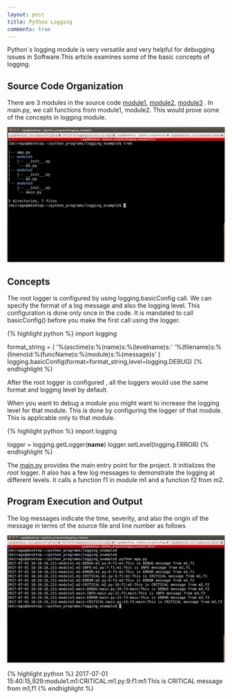 ```yaml
---
layout: post
title: Python Logging
comments: true
---
```


Python`s logging module is very versatile and very helpful for debugging issues in Software.This article examines some of the basic concepts of logging.

## Source Code Organization

There are 3 modules in the source code <a href="https://github.com/raghavan97/python_programs/blob/master/logging_example/module1" target="_blank">module1</a>, <a href="https://github.com/raghavan97/python_programs/blob/master/logging_example/module2" target="_blank">module2</a>, <a href="https://github.com/raghavan97/python_programs/blob/master/logging_example/module3" target="_blank">module3</a> . In main.py, we call functions from module1, module2. This would prove some of the concepts in logging module.

<img src="/images/logging-tree.png" alt="hi" class="inline" />

## Concepts

The root logger is configured by using logging.basicConfig call. We can specify the format of a log message and also the logging level. This configuration is done only once in the code. It is mandated to call basicConfig() before you make the first call using the logger.

{% highlight python %}
import logging

format_string = (
    '%(asctime)s:%(name)s:%(levelname)s:'
    '%(filename)s:%(lineno)d:%(funcName)s:%(module)s:%(message)s'
)
logging.basicConfig(format=format_string,level=logging.DEBUG)
{% endhighlight %}


After the root logger is configured , all the loggers would use the same format and logging level by default.

When you want to debug a module you might want to increase the logging level for that module. This is done by configuring the logger of that module. This is applicable only to that module.

{% highlight python %}
import logging

logger = logging.getLogger(__name__)
logger.setLevel(logging.ERROR)
{% endhighlight %}

The <a href="https://github.com/raghavan97/python_programs/blob/master/logging_example/module3/main.py" target="_blank">main.py</a> provides the main entry point for the project. It initializes the *root* logger. It also has a few log messages to demonstrate the logging at different levels. It calls a function f1 in module m1 and a function f2 from m2.

## Program Execution and Output

The log messages indicate the time, severity, and also the origin of the message in terms of the source file and line number as follows 

<img src="/images/logging-messages.png" alt="hi" class="inline" />

{% highlight python %}
2017-07-01 15:40:15,929:module1.m1:CRITICAL:m1.py:9:f1:m1:This is CRITICAL message from m1,f1
{% endhighlight %}
